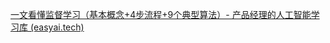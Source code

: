 [一文看懂监督学习（基本概念+4步流程+9个典型算法）- 产品经理的人工智能学习库 (easyai.tech)](https://easyai.tech/ai-definition/supervised-learning/)